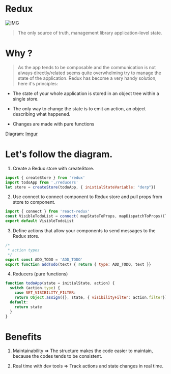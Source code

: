 # Redux

![IMG](https://media.giphy.com/media/XxTQLNIGgI7sY/giphy.gif)

> The only source of truth, management library application-level state.

# Why ?

> As the app tends to be composable and the communication is not always directly/related seems quite overwhelming try to manage the state of the application. Redux has become a very handy solution, here it's principles:

* The state of your whole application is stored in an object tree within a single store.

* The only way to change the state is to emit an action, an object describing what happened.

* Changes are made with pure functions

Diagram: [Imgur](https://i.imgur.com/qYK0QJZ.png)


# Let's follow the diagram.

1. Create a Redux store with createStore.

```javascript
import { createStore } from 'redux'
import todoApp from './reducers'
let store = createStore(todoApp, { inistialStateVariable: "derp"})
```

2. Use connect to connect component to Redux store and pull props from store to component.
```javascript
import { connect } from 'react-redux'
const VisibleTodoList = connect( mapStateToProps, mapDispatchToProps)(TodoList)
export default VisibleTodoList
```
3. Define actions that allow your components to send messages to the Redux store.

```javascript
/*
 * action types
 */
export const ADD_TODO = 'ADD_TODO'
export function addTodo(text) { return { type: ADD_TODO, text }}
```
4. Reducers (pure functions)

```javascript
function todoApp(state = initialState, action) { 
  switch (action.type) {
    case SET_VISIBILITY_FILTER:
    return Object.assign({}, state, { visibilityFilter: action.filter})
  default: 
    return state
  } 
}
```

# Benefits

1. Maintainability => The structure makes the code easier to maintain, because the codes tends to be consistent.

2. Real time with dev tools => Track actions and state changes in real time.




